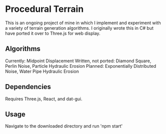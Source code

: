 # Procedural Terrain

This is an ongoing project of mine in which I implement and experiment with a variety of terrain generation algorithms. 
I originally wrote this in C# but have ported it over to Three.js for web display.

## Algorithms

Currently: Midpoint Displacement
Written, not ported: Diamond Square, Perlin Noise, Particle Hydraulic Erosion
Planned: Exponentially Distributed Noise, Water Pipe Hydraulic Erosion


## Dependencies

Requires Three.js, React, and dat-gui.

## Usage

Navigate to the downloaded directory and run 'npm start'
